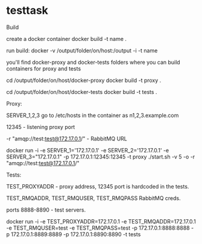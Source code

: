 # testtask

Build

create a docker container
docker build -t name .

run build:
docker -v /output/folder/on/host:/output -i -t name

you'll find docker-proxy and docker-tests folders where you can build containers for proxy and tests

cd /output/folder/on/host/docker-proxy
docker build -t proxy .

cd /output/folder/on/host/docker-tests
docker build -t tests .


Proxy:

SERVER_1,2,3 go to /etc/hosts in the container as n1,2,3.example.com 

12345 - listening proxy port

-r "amqp://test:test@172.17.0.1/" - RabbitMQ URL

docker run -i -e SERVER_1='172.17.0.1' -e SERVER_2='172.17.0.1' -e SERVER_3="172.17.0.1" -p 172.17.0.1:12345:12345 -t proxy ./start.sh -v 5 -o -r "amqp://test:test@172.17.0.1/"

Tests:

TEST_PROXYADDR - proxy address, 12345 port is hardcoded in the tests.

TEST_RMQADDR, TEST_RMQUSER, TEST_RMQPASS RabbitMQ creds.

ports 8888-8890 - test servers.

docker run -i -e TEST_PROXYADDR=172.17.0.1 -e TEST_RMQADDR=172.17.0.1 -e TEST_RMQUSER=test -e TEST_RMQPASS=test -p 172.17.0.1:8888:8888 -p 172.17.0.1:8889:8889 -p 172.17.0.1:8890:8890 -t tests
